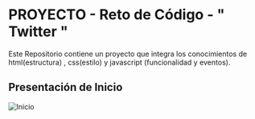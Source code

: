 PROYECTO - Reto de Código - " Twitter "
==========================================================

Este Repositorio contiene un proyecto que integra los conocimientos de html(estructura) ,
css(estilo) y javascript (funcionalidad y eventos).

Presentación de Inicio
----------------------
![Inicio](assets/images/4.jpg)

